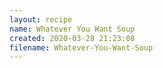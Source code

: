 ```yaml
---
layout: recipe
name: Whatever You Want Soup
created: 2020-03-28 21:23:08
filename: Whatever-You-Want-Soup
---
```


